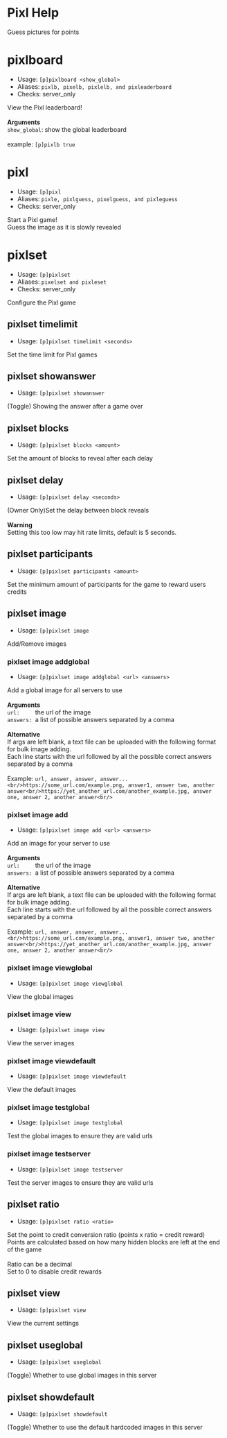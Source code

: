 # Pixl Help

Guess pictures for points

# pixlboard
 - Usage: `[p]pixlboard <show_global>`
 - Aliases: `pixlb, pixelb, pixlelb, and pixleaderboard`
 - Checks: server_only

View the Pixl leaderboard!<br/><br/>**Arguments**<br/>`show_global`: show the global leaderboard<br/><br/>example: `[p]pixlb true`

# pixl
 - Usage: `[p]pixl`
 - Aliases: `pixle, pixlguess, pixelguess, and pixleguess`
 - Checks: server_only

Start a Pixl game!<br/>Guess the image as it is slowly revealed

# pixlset
 - Usage: `[p]pixlset`
 - Aliases: `pixelset and pixleset`
 - Checks: server_only

Configure the Pixl game

## pixlset timelimit
 - Usage: `[p]pixlset timelimit <seconds>`

Set the time limit for Pixl games

## pixlset showanswer
 - Usage: `[p]pixlset showanswer`

(Toggle) Showing the answer after a game over

## pixlset blocks
 - Usage: `[p]pixlset blocks <amount>`

Set the amount of blocks to reveal after each delay

## pixlset delay
 - Usage: `[p]pixlset delay <seconds>`

(Owner Only)Set the delay between block reveals<br/><br/>**Warning**<br/>Setting this too low may hit rate limits, default is 5 seconds.

## pixlset participants
 - Usage: `[p]pixlset participants <amount>`

Set the minimum amount of participants for the game to reward users credits

## pixlset image
 - Usage: `[p]pixlset image`

Add/Remove images

### pixlset image addglobal
 - Usage: `[p]pixlset image addglobal <url> <answers>`

Add a global image for all servers to use<br/><br/>**Arguments**<br/>`url:     `the url of the image<br/>`answers: `a list of possible answers separated by a comma<br/><br/>**Alternative**<br/>If args are left blank, a text file can be uploaded with the following format for bulk image adding.<br/>Each line starts with the url followed by all the possible correct answers separated by a comma<br/><br/>Example: `url, answer, answer, answer...`<br/>```<br/>https://some_url.com/example.png, answer1, answer two, another answer<br/>https://yet_another_url.com/another_example.jpg, answer one, answer 2, another answer<br/>```

### pixlset image add
 - Usage: `[p]pixlset image add <url> <answers>`

Add an image for your server to use<br/><br/>**Arguments**<br/>`url:     `the url of the image<br/>`answers: `a list of possible answers separated by a comma<br/><br/>**Alternative**<br/>If args are left blank, a text file can be uploaded with the following format for bulk image adding.<br/>Each line starts with the url followed by all the possible correct answers separated by a comma<br/><br/>Example: `url, answer, answer, answer...`<br/>```<br/>https://some_url.com/example.png, answer1, answer two, another answer<br/>https://yet_another_url.com/another_example.jpg, answer one, answer 2, another answer<br/>```

### pixlset image viewglobal
 - Usage: `[p]pixlset image viewglobal`

View the global images

### pixlset image view
 - Usage: `[p]pixlset image view`

View the server images

### pixlset image viewdefault
 - Usage: `[p]pixlset image viewdefault`

View the default images

### pixlset image testglobal
 - Usage: `[p]pixlset image testglobal`

Test the global images to ensure they are valid urls

### pixlset image testserver
 - Usage: `[p]pixlset image testserver`

Test the server images to ensure they are valid urls

## pixlset ratio
 - Usage: `[p]pixlset ratio <ratio>`

Set the point to credit conversion ratio (points x ratio = credit reward)<br/>Points are calculated based on how many hidden blocks are left at the end of the game<br/><br/>Ratio can be a decimal<br/>Set to 0 to disable credit rewards

## pixlset view
 - Usage: `[p]pixlset view`

View the current settings

## pixlset useglobal
 - Usage: `[p]pixlset useglobal`

(Toggle) Whether to use global images in this server

## pixlset showdefault
 - Usage: `[p]pixlset showdefault`

(Toggle) Whether to use the default hardcoded images in this server

